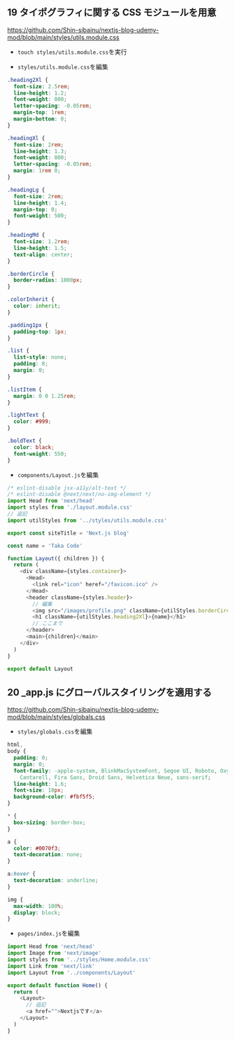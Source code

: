 ## 19 タイポグラフィに関する CSS モジュールを用意

https://github.com/Shin-sibainu/nextjs-blog-udemy-mod/blob/main/styles/utils.module.css <br>

- `touch styles/utils.module.css`を実行<br>

* `styles/utils.module.css`を編集<br>

```css:utils.module.css
.heading2Xl {
  font-size: 2.5rem;
  line-height: 1.2;
  font-weight: 800;
  letter-spacing: -0.05rem;
  margin-top: 1rem;
  margin-bottom: 0;
}

.headingXl {
  font-size: 2rem;
  line-height: 1.3;
  font-weight: 800;
  letter-spacing: -0.05rem;
  margin: 1rem 0;
}

.headingLg {
  font-size: 2rem;
  line-height: 1.4;
  margin-top: 0;
  font-weight: 500;
}

.headingMd {
  font-size: 1.2rem;
  line-height: 1.5;
  text-align: center;
}

.borderCircle {
  border-radius: 1000px;
}

.colorInherit {
  color: inherit;
}

.padding1px {
  padding-top: 1px;
}

.list {
  list-style: none;
  padding: 0;
  margin: 0;
}

.listItem {
  margin: 0 0 1.25rem;
}

.lightText {
  color: #999;
}

.boldText {
  color: black;
  font-weight: 550;
}
```

- `components/Layout.js`を編集<br>

```js:Layout.js
/* eslint-disable jsx-a11y/alt-text */
/* eslint-disable @next/next/no-img-element */
import Head from 'next/head'
import styles from './layout.module.css'
// 追記
import utilStyles from '../styles/utils.module.css'

export const siteTitle = 'Next.js blog'

const name = 'Taka Code'

function Layout({ children }) {
  return (
    <div className={styles.container}>
      <Head>
        <link rel="icon" heref="/favicon.ico" />
      </Head>
      <header className={styles.header}>
        // 編集
        <img src="/images/profile.png" className={utilStyles.borderCircle} />
        <h1 className={utilStyles.heading2Xl}>{name}</h1>
        // ここまで
      </header>
      <main>{children}</main>
    </div>
  )
}

export default Layout
```

## 20 \_app.js にグローバルスタイリングを適用する

https://github.com/Shin-sibainu/nextjs-blog-udemy-mod/blob/main/styles/globals.css <br>

- `styles/globals.css`を編集<br>

```css:globals.css
html,
body {
  padding: 0;
  margin: 0;
  font-family: -apple-system, BlinkMacSystemFont, Segoe UI, Roboto, Oxygen, Ubuntu,
    Cantarell, Fira Sans, Droid Sans, Helvetica Neue, sans-serif;
  line-height: 1.6;
  font-size: 18px;
  background-color: #fbf5f5;
}

* {
  box-sizing: border-box;
}

a {
  color: #0070f3;
  text-decoration: none;
}

a:hover {
  text-decoration: underline;
}

img {
  max-width: 100%;
  display: block;
}
```

- `pages/index.js`を編集<br>

```js:index.js
import Head from 'next/head'
import Image from 'next/image'
import styles from '../styles/Home.module.css'
import Link from 'next/link'
import Layout from '../components/Layout'

export default function Home() {
  return (
    <Layout>
      // 追記
      <a href="">Nextjsです</a>
    </Layout>
  )
}
```
